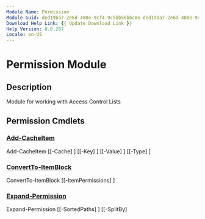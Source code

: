 ```yaml
---
Module Name: Permission
Module Guid: ded19ba7-2e6d-480e-9cf4-9c5bb56bbc0e ded19ba7-2e6d-480e-9cf4-9c5bb56bbc0e
Download Help Link: {{ Update Download Link }}
Help Version: 0.0.287
Locale: en-US
---
```


# Permission Module
## Description
Module for working with Access Control Lists

## Permission Cmdlets
### [Add-CacheItem](Add-CacheItem.md)

Add-CacheItem [[-Cache] <hashtable>] [[-Key] <Object>] [[-Value] <Object>] [[-Type] <type>]


### [ConvertTo-ItemBlock](ConvertTo-ItemBlock.md)

ConvertTo-ItemBlock [[-ItemPermissions] <Object>]


### [Expand-Permission](Expand-Permission.md)

Expand-Permission [[-SortedPaths] <Object>] [[-SplitBy] <Object>] [[-GroupBy] <Object>] [[-AceGUIDsByPath] <Object>] [[-AceGUIDsByResolvedID] <Object>] [[-ACEsByGUID] <Object>] [[-PrincipalsByResolvedID] <Object>] [[-ACLsByPath] <Object>]


### [Expand-PermissionTarget](Expand-PermissionTarget.md)

Expand-PermissionTarget [[-RecurseDepth] <Object>] [[-ThreadCount] <ushort>] [[-DebugOutputStream] <string>] [[-ThisHostname] <string>] [[-WhoAmI] <string>] [[-LogMsgCache] <hashtable>] [[-ProgressParentId] <int>] [[-ACLsByPath] <hashtable>]


### [Find-ResolvedIDsWithAccess](Find-ResolvedIDsWithAccess.md)

Find-ResolvedIDsWithAccess [[-ItemPath] <Object>] [[-AceGUIDsByPath] <Object>] [[-ACEsByGUID] <Object>] [[-PrincipalsByResolvedID] <Object>]


### [Format-Permission](Format-Permission.md)

Format-Permission [[-Permission] <psobject>] [[-IgnoreDomain] <string[]>] [[-GroupBy] <string>] [[-FileFormat] <string[]>] [[-OutputFormat] <string>] [[-ShortestPath] <string>] [[-Culture] <Object>]


### [Format-TimeSpan](Format-TimeSpan.md)

Format-TimeSpan [[-TimeSpan] <timespan>] [[-UnitsToResolve] <string[]>]


### [Get-CachedCimInstance](Get-CachedCimInstance.md)

Get-CachedCimInstance [[-ComputerName] <string>] [[-ClassName] <string>] [[-Query] <string>] [[-CimCache] <hashtable>] [[-DebugOutputStream] <string>] [[-ThisHostName] <string>] [[-ThisFqdn] <string>] [[-WhoAmI] <string>] [[-LogMsgCache] <hashtable>] [-KeyProperty] <string> [[-CacheByProperty] <string[]>] [<CommonParameters>]


### [Get-CachedCimSession](Get-CachedCimSession.md)

Get-CachedCimSession [[-ComputerName] <string>] [[-CimCache] <hashtable>] [[-DebugOutputStream] <string>] [[-ThisHostName] <string>] [[-ThisFqdn] <string>] [[-WhoAmI] <string>] [[-LogMsgCache] <hashtable>]


### [Get-FolderAcl](Get-FolderAcl.md)

Get-FolderAcl [[-Folder] <Object>] [[-Subfolder] <Object>] [[-ThreadCount] <ushort>] [[-DebugOutputStream] <string>] [[-TodaysHostname] <string>] [[-WhoAmI] <string>] [[-LogMsgCache] <hashtable>] [[-OwnerCache] <ConcurrentDictionary[string,psobject]>] [[-ProgressParentId] <int>] [[-ACLsByPath] <hashtable>]


### [Get-FolderColumnJson](Get-FolderColumnJson.md)

Get-FolderColumnJson [[-InputObject] <Object>] [[-PropNames] <string[]>]


### [Get-FolderPermissionsBlock](Get-FolderPermissionsBlock.md)

Get-FolderPermissionsBlock [[-FolderPermissions] <Object>] [[-ExcludeAccount] <string[]>] [[-ExcludeClass] <string[]>] [[-IgnoreDomain] <string[]>] [[-ShortestPath] <Object>]


### [Get-FolderPermissionTableHeader](Get-FolderPermissionTableHeader.md)

Get-FolderPermissionTableHeader [[-Group] <Object>] [[-GroupID] <string>] [[-ShortestFolderPath] <string>]


### [Get-FolderTableHeader](Get-FolderTableHeader.md)

Get-FolderTableHeader [[-RecurseDepth] <Object>]


### [Get-HtmlBody](Get-HtmlBody.md)

Get-HtmlBody [[-FolderList] <Object>] [[-HtmlFolderPermissions] <Object>] [[-ReportFooter] <Object>] [[-HtmlFileList] <Object>] [[-LogDir] <Object>] [[-HtmlExclusions] <Object>]


### [Get-HtmlReportFooter](Get-HtmlReportFooter.md)

Get-HtmlReportFooter [[-StopWatch] <Stopwatch>] [[-WhoAmI] <string>] [[-ThisFqdn] <string>] [[-ItemCount] <ulong>] [[-TotalBytes] <ulong>] [[-ReportInstanceId] <string>] [[-PermissionCount] <ulong>] [[-PrincipalCount] <ulong>]


### [Get-PermissionPrincipal](Get-PermissionPrincipal.md)

Get-PermissionPrincipal [[-DebugOutputStream] <string>] [[-ThreadCount] <int>] [[-PrincipalsByResolvedID] <hashtable>] [[-ACEsByResolvedID] <hashtable>] [[-CimCache] <hashtable>] [[-DirectoryEntryCache] <hashtable>] [[-DomainsByNetbios] <hashtable>] [[-DomainsBySid] <hashtable>] [[-DomainsByFqdn] <hashtable>] [[-ThisHostName] <string>] [[-ThisFqdn] <string>] [[-WhoAmI] <string>] [[-LogMsgCache] <hashtable>] [[-ProgressParentId] <int>] [[-CurrentDomain] <string>] [-NoGroupMembers]


### [Get-PrtgXmlSensorOutput](Get-PrtgXmlSensorOutput.md)

Get-PrtgXmlSensorOutput [[-NtfsIssues] <Object>]


### [Get-ReportDescription](Get-ReportDescription.md)

Get-ReportDescription [[-RecurseDepth] <Object>]


### [Get-TimeZoneName](Get-TimeZoneName.md)

Get-TimeZoneName [[-Time] <datetime>] [[-TimeZone] <ciminstance>]


### [Get-UniqueServerFqdn](Get-UniqueServerFqdn.md)

Get-UniqueServerFqdn [[-Known] <string[]>] [[-FilePath] <string[]>] [[-ThisFqdn] <string>] [[-ProgressParentId] <int>]


### [Initialize-Cache](Initialize-Cache.md)

Initialize-Cache [[-Fqdn] <string[]>] [[-DebugOutputStream] <string>] [[-ThreadCount] <int>] [[-CimCache] <hashtable>] [[-DirectoryEntryCache] <hashtable>] [[-DomainsByNetbios] <hashtable>] [[-DomainsBySid] <hashtable>] [[-DomainsByFqdn] <hashtable>] [[-ThisHostName] <string>] [[-ThisFqdn] <string>] [[-WhoAmI] <string>] [[-LogMsgCache] <hashtable>] [[-ProgressParentId] <int>] [<CommonParameters>]


### [Invoke-PermissionCommand](Invoke-PermissionCommand.md)

Invoke-PermissionCommand [[-Command] <string>]


### [Out-PermissionReport](Out-PermissionReport.md)

Out-PermissionReport [[-ExcludeAccount] <Object>] [[-ExcludeClass] <string[]>] [[-IgnoreDomain] <Object>] [[-TargetPath] <string[]>] [[-OutputDir] <Object>] [[-WhoAmI] <Object>] [[-ThisFqdn] <Object>] [[-StopWatch] <Object>] [[-Title] <Object>] [[-Permission] <Object>] [[-FormattedPermission] <Object>] [[-LogParams] <Object>] [[-RecurseDepth] <Object>] [[-ReportFileList] <string[]>] [[-ReportFile] <Object>] [[-LogFileList] <Object>] [[-ReportInstanceId] <Object>] [[-ACEsByGUID] <hashtable>] [[-ACLsByPath] <hashtable>] [[-PrincipalsByResolvedID] <Object>] [[-BestPracticeIssue] <Object>] [[-Parent] <string[]>] [[-Detail] <int[]>] [[-Culture] <Object>] [-NoMembers]


### [Remove-CachedCimSession](Remove-CachedCimSession.md)

Remove-CachedCimSession [[-CimCache] <hashtable>]


### [Resolve-AccessControlList](Resolve-AccessControlList.md)

Resolve-AccessControlList [[-ACLsByPath] <hashtable>] [[-DebugOutputStream] <string>] [[-ThreadCount] <int>] [[-ACEsByGUID] <hashtable>] [[-AceGUIDsByResolvedID] <hashtable>] [[-AceGUIDsByPath] <hashtable>] [[-CimCache] <hashtable>] [[-DirectoryEntryCache] <hashtable>] [[-DomainsByFqdn] <hashtable>] [[-DomainsByNetbios] <hashtable>] [[-DomainsBySid] <hashtable>] [[-ThisHostName] <string>] [[-ThisFqdn] <string>] [[-WhoAmI] <string>] [[-LogMsgCache] <hashtable>] [[-ProgressParentId] <int>] [[-InheritanceFlagResolved] <string[]>]


### [Resolve-Ace](Resolve-Ace.md)
Use ADSI to lookup info about IdentityReferences from Authorization Rule Collections that came from Discretionary Access Control Lists

### [Resolve-Acl](Resolve-Acl.md)
Use ADSI to lookup info about IdentityReferences from Authorization Rule Collections that came from Discretionary Access Control Lists

### [Resolve-Folder](Resolve-Folder.md)

Resolve-Folder [[-TargetPath] <string>] [[-CimCache] <hashtable>] [[-DebugOutputStream] <string>] [[-ThisHostname] <string>] [[-ThisFqdn] <string>] [[-WhoAmI] <string>] [[-LogMsgCache] <hashtable>]


### [Resolve-FormatParameter](Resolve-FormatParameter.md)

Resolve-FormatParameter [[-FileFormat] <string[]>] [[-OutputFormat] <string>]


### [Resolve-IdentityReferenceDomainDNS](Resolve-IdentityReferenceDomainDNS.md)

Resolve-IdentityReferenceDomainDNS [[-IdentityReference] <string>] [[-ItemPath] <Object>] [[-DomainsByNetbios] <hashtable>] [[-DomainsBySid] <hashtable>] [[-ThisHostName] <string>] [[-ThisFqdn] <string>] [[-WhoAmI] <string>] [[-LogMsgCache] <hashtable>] [[-CimCache] <hashtable>]


### [Resolve-PermissionTarget](Resolve-PermissionTarget.md)

Resolve-PermissionTarget [[-TargetPath] <DirectoryInfo[]>] [[-CimCache] <hashtable>] [[-DebugOutputStream] <string>] [[-ThisHostname] <string>] [[-ThisFqdn] <string>] [[-WhoAmI] <string>] [[-LogMsgCache] <hashtable>] [[-ACLsByPath] <hashtable>] [<CommonParameters>]


### [Select-ItemPermissionTableProperty](Select-ItemPermissionTableProperty.md)

Select-ItemPermissionTableProperty [[-InputObject] <Object>] [[-IgnoreDomain] <Object>] [[-OutputHash] <hashtable>]


### [Select-ItemTableProperty](Select-ItemTableProperty.md)

Select-ItemTableProperty [[-InputObject] <Object>] [[-Culture] <Object>]


### [Select-UniquePrincipal](Select-UniquePrincipal.md)

Select-UniquePrincipal [[-PrincipalsByResolvedID] <hashtable>] [[-ExcludeAccount] <string[]>] [[-IgnoreDomain] <string[]>] [[-UniquePrincipal] <Object>] [[-UniquePrincipalsByResolvedID] <Object>]



